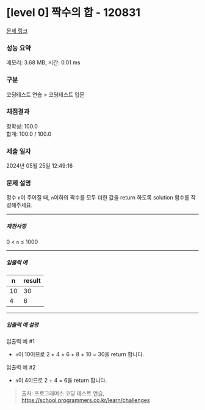 # [level 0] 짝수의 합 - 120831 

[문제 링크](https://school.programmers.co.kr/learn/courses/30/lessons/120831) 

### 성능 요약

메모리: 3.68 MB, 시간: 0.01 ms

### 구분

코딩테스트 연습 > 코딩테스트 입문

### 채점결과

정확성: 100.0<br/>합계: 100.0 / 100.0

### 제출 일자

2024년 05월 25일 12:49:16

### 문제 설명

<p>정수 <code>n</code>이 주어질 때, <code>n</code>이하의 짝수를 모두 더한 값을 return 하도록 solution 함수를 작성해주세요.</p>

<hr>

<h5>제한사항</h5>

<p>0 &lt; <code>n</code> ≤ 1000</p>

<hr>

<h5>입출력 예</h5>
<table class="table">
        <thead><tr>
<th>n</th>
<th>result</th>
</tr>
</thead>
        <tbody><tr>
<td>10</td>
<td>30</td>
</tr>
<tr>
<td>4</td>
<td>6</td>
</tr>
</tbody>
      </table>
<hr>

<h5>입출력 예 설명</h5>

<p>입출력 예 #1</p>

<ul>
<li><code>n</code>이 10이므로 2 + 4 + 6 + 8 + 10 = 30을 return 합니다.</li>
</ul>

<p>입출력 예 #2</p>

<ul>
<li><code>n</code>이 4이므로 2 + 4 = 6을 return 합니다.</li>
</ul>


> 출처: 프로그래머스 코딩 테스트 연습, https://school.programmers.co.kr/learn/challenges